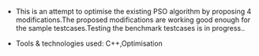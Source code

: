 - This is an attempt to optimise the existing PSO algorithm by proposing 4 modifications.The proposed modifications are working good enough for the sample testcases.Testing the benchmark testcases is in progress..

- Tools & technologies used: C++,Optimisation
